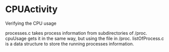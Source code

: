 # CPUActivity
Verifying the CPU usage

processes.c takes process information from subdirectories of /proc. 
cpuUsage gets it in the same way, but using the file in /proc.
listOfProcess.c is a data structure to store the running processes information.
